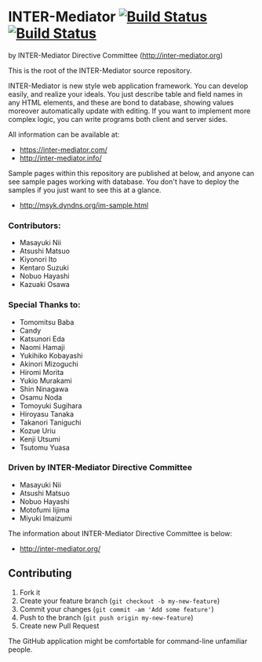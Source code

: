 # INTER-Mediator [![Build Status](https://travis-ci.org/INTER-Mediator/INTER-Mediator.svg?branch=master)](https://travis-ci.org/INTER-Mediator/INTER-Mediator) [![Build Status](https://circleci.com/gh/INTER-Mediator/INTER-Mediator/tree/master.svg?style=shield)](https://circleci.com/gh/INTER-Mediator/INTER-Mediator)
by INTER-Mediator Directive Committee (http://inter-mediator.org)

This is the root of the INTER-Mediator source repository.

INTER-Mediator is new style web application framework.
You can develop easily, and realize your ideals.
You just describe table and field names in any HTML elements,
and these are bond to database, showing values moreover automatically update with editing.
If you want to implement more complex logic, you can write programs both client and server sides.

All information can be available at:
- https://inter-mediator.com/
- http://inter-mediator.info/

Sample pages within this repository are published at below,
and anyone can see sample pages working with database.
You don't have to deploy the samples if you just want to see this at a glance.
- http://msyk.dyndns.org/im-sample.html

### Contributors:
- Masayuki Nii
- Atsushi Matsuo
- Kiyonori Ito
- Kentaro Suzuki
- Nobuo Hayashi
- Kazuaki Osawa

### Special Thanks to:
- Tomomitsu Baba
- Candy
- Katsunori Eda
- Naomi Hamaji
- Yukihiko Kobayashi
- Akinori Mizoguchi
- Hiromi Morita
- Yukio Murakami
- Shin Ninagawa
- Osamu Noda
- Tomoyuki Sugihara
- Hiroyasu Tanaka
- Takanori Taniguchi
- Kozue Uriu
- Kenji Utsumi
- Tsutomu Yuasa

### Driven by INTER-Mediator Directive Committee
- Masayuki Nii
- Atsushi Matsuo
- Nobuo Hayashi
- Motofumi Iijima
- Miyuki Imaizumi

The information about INTER-Mediator Directive Committee is below:
- http://inter-mediator.org/

## Contributing

1. Fork it
2. Create your feature branch (`git checkout -b my-new-feature`)
3. Commit your changes (`git commit -am 'Add some feature'`)
4. Push to the branch (`git push origin my-new-feature`)
5. Create new Pull Request

The GitHub application might be comfortable for command-line unfamiliar people.

